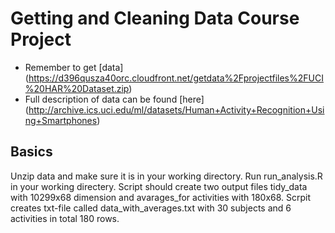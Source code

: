# Getting and Cleaning Data Course Project

* Remember to get [data] (https://d396qusza40orc.cloudfront.net/getdata%2Fprojectfiles%2FUCI%20HAR%20Dataset.zip)
* Full description of data can be found [here] (http://archive.ics.uci.edu/ml/datasets/Human+Activity+Recognition+Using+Smartphones)

## Basics

Unzip data and make sure it is in your working directory. Run run_analysis.R in your working directery.
Script should create two output files tidy_data with 10299x68 dimension and avarages_for activities with 180x68.
Scrpit creates txt-file called data_with_averages.txt with 30 subjects and 6 activities in total 180 rows.
